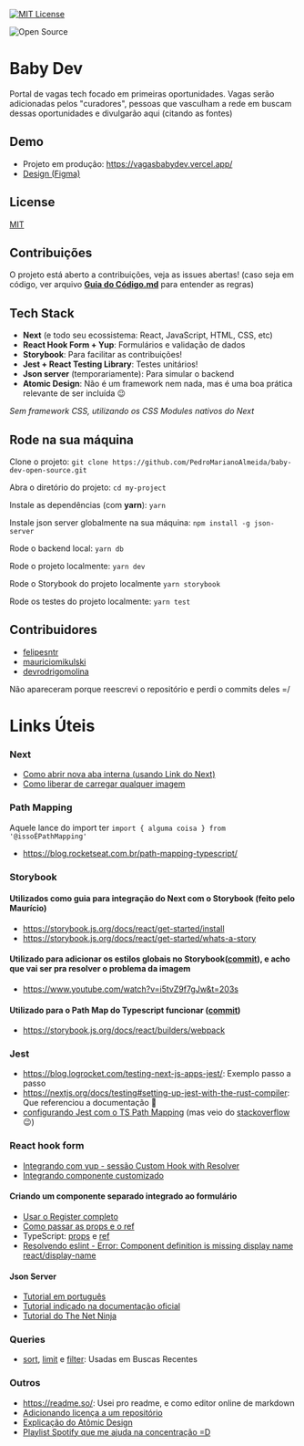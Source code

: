 [![MIT License](https://img.shields.io/badge/License-MIT-green.svg)](https://choosealicense.com/licenses/mit/)

![Open Source](https://img.shields.io/badge/Open%20Source-Contribua%20%F0%9F%98%8E-yellowgreen)

# Baby Dev

Portal de vagas tech focado em primeiras oportunidades. Vagas serão adicionadas pelos "curadores", pessoas que vasculham a rede em buscam dessas oportunidades e divulgarão aqui (citando as fontes)

## Demo

- Projeto em produção: <https://vagasbabydev.vercel.app/>
- [Design (Figma)](https://www.figma.com/file/mcsd2v0thC57nfBPxt1VAM/Baby-Dev?node-id=12%3A230)

## License

[MIT](https://choosealicense.com/licenses/mit/)

## Contribuições

O projeto está aberto a contribuições, veja as issues abertas!
(caso seja em código, ver arquivo [**Guia do Código.md**](https://github.com/PedroMarianoAlmeida/baby-dev-open-source/blob/main/Guia%20do%20C%C3%B3digo.md) para entender as regras)

## Tech Stack

- **Next** (e todo seu ecossistema: React, JavaScript, HTML, CSS, etc)
- **React Hook Form + Yup**: Formulários e validação de dados
- **Storybook**: Para facilitar as contribuições!
- **Jest + React Testing Library**: Testes unitários!
- **Json server** (temporariamente): Para simular o backend
- **Atomic Design**: Não é um framework nem nada, mas é uma boa prática relevante de ser incluída 😉

_Sem framework CSS, utilizando os CSS Modules nativos do Next_

## Rode na sua máquina

Clone o projeto: `git clone https://github.com/PedroMarianoAlmeida/baby-dev-open-source.git`

Abra o diretório do projeto: `cd my-project`

Instale as dependências (com **yarn**): `yarn`

Instale json server globalmente na sua máquina: `npm install -g json-server`

Rode o backend local: `yarn db`

Rode o projeto localmente: `yarn dev`

Rode o Storybook do projeto localmente `yarn storybook`

Rode os testes do projeto localmente: `yarn test`

## Contribuidores

- [felipesntr](https://github.com/felipesntr)
- [mauriciomikulski](https://github.com/mauriciomikulski)
- [devrodrigomolina](https://github.com/devrodrigomolina)

Não apareceram porque reescrevi o repositório e perdi o commits deles =/

# Links Úteis

### Next

- [Como abrir nova aba interna (usando Link do Next)](https://stackoverflow.com/a/71029662/12828114)
- [Como liberar de carregar qualquer imagem](https://stackoverflow.com/a/73951135/12828114)

### Path Mapping

Aquele lance do import ter `import { alguma coisa } from '@issoÉPathMapping'`

- <https://blog.rocketseat.com.br/path-mapping-typescript/>

### Storybook

#### Utilizados como guia para integração do Next com o Storybook (feito pelo Maurício)

- <https://storybook.js.org/docs/react/get-started/install>
- <https://storybook.js.org/docs/react/get-started/whats-a-story>

#### Utilizado para adicionar os estilos globais no Storybook([commit](https://github.com/PedroMarianoAlmeida/baby-dev-open-source/commit/8c7fc82b060510dc65500059ab2bf56863a3fe1d#diff-98b614e1838b171ee71c04450a8f1a562753193fb7d4f53a4de8b9b5a7e980ee)), e acho que vai ser pra resolver o problema da imagem

- <https://www.youtube.com/watch?v=i5tvZ9f7gJw&t=203s>

#### Utilizado para o Path Map do Typescript funcionar ([commit](https://github.com/PedroMarianoAlmeida/baby-dev-open-source/commit/29124a2a1ededd8194d412e9dd88b6525af5c968))

- <https://storybook.js.org/docs/react/builders/webpack>

### Jest

- <https://blog.logrocket.com/testing-next-js-apps-jest/>: Exemplo passo a passo
- <https://nextjs.org/docs/testing#setting-up-jest-with-the-rust-compiler>: Que referenciou a documentação 🤡
- [configurando Jest com o TS Path Mapping](https://jestjs.io/docs/configuration#modulenamemapper-objectstring-string--arraystring) (mas veio do [stackoverflow](https://stackoverflow.com/questions/52860868/typescript-paths-not-resolving-when-running-jest) 😉)

### React hook form

- [Integrando com yup - sessão Custom Hook with Resolver](https://react-hook-form.com/advanced-usage)
- [Integrando componente customizado](https://react-hook-form.com/api/usecontroller/controller)

#### Criando um componente separado integrado ao formulário

- [Usar o Register completo](https://react-hook-form.com/api/useform/register/)
- [Como passar as props e o ref](https://reactjs.org/docs/forwarding-refs.html)
- TypeScript: [props](https://dev.to/giselamd/creating-a-react-input-component-in-typescript-hai) e [ref](https://stackoverflow.com/questions/33796267/how-to-use-refs-in-react-with-typescript)
- [Resolvendo eslint - Error: Component definition is missing display name react/display-name](https://stackoverflow.com/a/43356103/12828114)

#### Json Server

- [Tutorial em português](https://www.fabricadecodigo.com/json-server/)
- [Tutorial indicado na documentação oficial](https://egghead.io/lessons/nodejs-creating-demo-apis-with-json-server)
- [Tutorial do The Net Ninja](https://www.youtube.com/playlist?list=PL4cUxeGkcC9i2v2ZqJgydXIcRq_ZizIdD)

### Queries

- [sort](https://github.com/typicode/json-server#slice), [limit](https://github.com/typicode/json-server#slice) e [filter](https://github.com/typicode/json-server#filter): Usadas em Buscas Recentes

### Outros

- <https://readme.so/>: Usei pro readme, e como editor online de markdown
- [Adicionando licença a um repositório](https://docs.github.com/en/communities/setting-up-your-project-for-healthy-contributions/adding-a-license-to-a-repository)
- [Explicação do Atômic Design](https://www.youtube.com/watch?v=XGPRyL7TXsk&t=159s)
- [Playlist Spotify que me ajuda na concentração =D](https://open.spotify.com/playlist/5O0m5JxHVsyBWTYW5yuR12)
